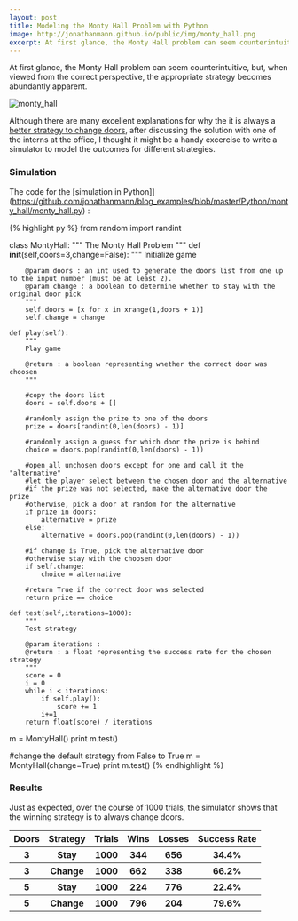 ```yaml
---
layout: post
title: Modeling the Monty Hall Problem with Python 
image: http://jonathanmann.github.io/public/img/monty_hall.png
excerpt: At first glance, the Monty Hall problem can seem counterintuitive, but, when viewed from the correct perspective, the appropriate strategy becomes abundantly apparent.  
---
```


At first glance, the Monty Hall problem can seem counterintuitive, but, when viewed from the correct perspective, the appropriate strategy becomes abundantly apparent.

![monty_hall](http://jonathanmann.github.io/public/img/monty_hall.png)

Although there are many excellent explanations for why the it is always a [better strategy to change doors](https://www.youtube.com/watch?v=ugbWqWCcxrg), after discussing the solution with one of the interns at the office, I thought it might be a handy excercise to write a simulator to model the outcomes for different strategies.

### Simulation 

The code for the [simulation in Python]](https://github.com/jonathanmann/blog_examples/blob/master/Python/monty_hall/monty_hall.py) :

{% highlight py %}
from random import randint

class MontyHall:
    """
    The Monty Hall Problem
    """
    def __init__(self,doors=3,change=False):
        """
        Initialize game

		@param doors : an int used to generate the doors list from one up to the input number (must be at least 2).
		@param change : a boolean to determine whether to stay with the original door pick
        """
        self.doors = [x for x in xrange(1,doors + 1)]
        self.change = change

    def play(self):
        """
        Play game

        @return : a boolean representing whether the correct door was choosen
        """

        #copy the doors list
        doors = self.doors + []
        
        #randomly assign the prize to one of the doors
        prize = doors[randint(0,len(doors) - 1)]

        #randomly assign a guess for which door the prize is behind
        choice = doors.pop(randint(0,len(doors) - 1))

        #open all unchosen doors except for one and call it the "alternative"
        #let the player select between the chosen door and the alternative
        #if the prize was not selected, make the alternative door the prize
        #otherwise, pick a door at random for the alternative
        if prize in doors:
            alternative = prize
        else:
            alternative = doors.pop(randint(0,len(doors) - 1))
    
        #if change is True, pick the alternative door
        #otherwise stay with the choosen door
        if self.change:
            choice = alternative
    
        #return True if the correct door was selected
        return prize == choice

    def test(self,iterations=1000):
        """
        Test strategy

        @param iterations : 
        @return : a float representing the success rate for the chosen strategy
        """
        score = 0
        i = 0
        while i < iterations:
            if self.play():
                score += 1
            i+=1
        return float(score) / iterations


m = MontyHall()
print m.test()

#change the default strategy from False to True
m = MontyHall(change=True)
print m.test()
{% endhighlight %}

### Results

Just as expected, over the course of 1000 trials, the simulator shows that the winning strategy is to always change doors.

<table>
  <thead>
    <tr>
      <th>Doors</th>
	  <th>Strategy</th>
	  <th>Trials</th>
	  <th>Wins</th>
      <th>Losses</th>
      <th>Success Rate</th>
    </tr>
  </thead>
  <tbody>
    <tr>
      <th>3</th>
	  <th>Stay</th>
	  <th>1000</th>
	  <th>344</th>
      <th>656</th>
      <th>34.4%</th>
    </tr>
     <tr>
      <th>3</th>
	  <th>Change</th>
	  <th>1000</th>
	  <th>662</th>
      <th>338</th>
      <th>66.2%</th>
    </tr>
    <tr>
      <th>5</th>
	  <th>Stay</th>
	  <th>1000</th>
	  <th>224</th>
      <th>776</th>
      <th>22.4%</th>
    </tr>
     <tr>
      <th>5</th>
	  <th>Change</th>
	  <th>1000</th>
	  <th>796</th>
      <th>204</th>
      <th>79.6%</th>
    </tr> 
  </tbody>
</table>
